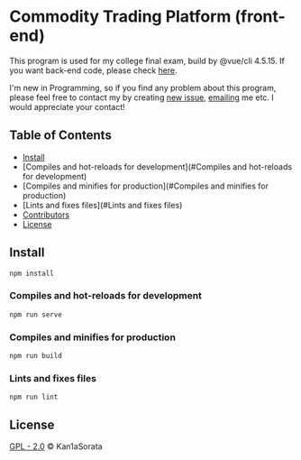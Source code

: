 # Commodity Trading Platform (front-end)

This program is used for my college final exam, build by @vue/cli 4.5.15. If you want back-end code, please check [here](https://github.com/Kan1aSorata/Commodity-Trading-Platform-backend).

I'm new in Programming, so if you find any problem about this program, please feel free to contact my by creating [new issue](https://github.com/MoriiIF/SecondHandTrandingFront/issues),  <a href="mailto:testmail@gmail.com">emailing</a> me etc. I would appreciate your contact!

## Table of Contents

- [Install](#install)
- [Compiles and hot-reloads for development](#Compiles and hot-reloads for development)
- [Compiles and minifies for production](#Compiles and minifies for production)
- [Lints and fixes files](#Lints and fixes files)
- [Contributors](#Contributors)
- [License](#license) 

## Install

```
npm install
```

### Compiles and hot-reloads for development

```
npm run serve
```

### Compiles and minifies for production

```
npm run build
```

### Lints and fixes files

```
npm run lint
```

## License

[GPL - 2.0](LICENSE) © Kan1aSorata
